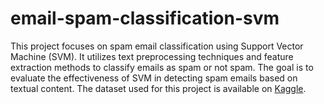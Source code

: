 # email-spam-classification-svm

This project focuses on spam email classification using Support Vector Machine (SVM). It utilizes text preprocessing techniques and feature extraction methods to classify emails as spam or not spam. The goal is to evaluate the effectiveness of SVM in detecting spam emails based on textual content. The dataset used for this project is available on [Kaggle](https://www.kaggle.com/datasets/nitishabharathi/email-spam-dataset/data).
